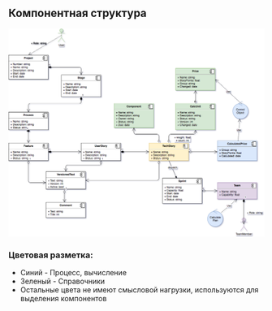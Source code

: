 ## Компонентная структура

![Database structure](https://github.com/anatse/estima/blob/master/diagramm/structure.png)

### Цветовая разметка:
* Синий - Процесс, вычисление
* Зеленый - Справочники
* Остальные цвета не имеют смысловой нагрузки, используются для выделения компонентов